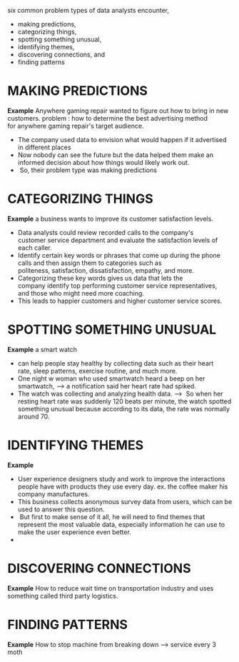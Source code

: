six common problem types of data analysts encounter,
- making predictions,
- categorizing things,
- spotting something unusual,
- identifying themes,
- discovering connections, and
- finding patterns


# MAKING PREDICTIONS

**Example**
Anywhere gaming repair wanted to figure out how to bring in new customers.
problem :  how to determine the best advertising method for anywhere gaming repair's target audience.
- The company used data to envision what would happen if it advertised in different places
- Now nobody can see the future but the data helped them make an informed decision about how things would likely work out.
-  So, their problem type was making predictions

# CATEGORIZING THINGS

**Example**
 a business wants to improve its customer satisfaction levels. 
 - Data analysts could review recorded calls to the company's customer service department and evaluate the satisfaction levels of each caller.
 - Identify certain key words or phrases that come up during the phone calls and then assign them to categories such as politeness, satisfaction, dissatisfaction, empathy, and more.
 - Categorizing these key words gives us data that lets the company identify top performing customer service representatives, and those who might need more coaching.
 - This leads to happier customers and higher customer service scores.

# SPOTTING SOMETHING UNUSUAL

**Example**
a smart watch 
- can help people stay healthy by collecting data such as their heart rate, sleep patterns, exercise routine, and much more.
- One night w woman who used smartwatch heard a beep on her smartwatch, --> a notification said her heart rate had spiked.
- The watch was collecting and analyzing health data. -->  So when her resting heart rate was suddenly 120 beats per minute, the watch spotted something unusual because according to its data, the rate was normally around 70.

# IDENTIFYING THEMES

**Example**
- User experience designers study and work to improve the interactions people have with products they use every day. ex. the coffee maker his company manufactures.
- This business collects anonymous survey data from users, which can be used to answer this question.
-  But first to make sense of it all, he will need to find themes that represent the most valuable data, especially information he can use to make the user experience even better.
- 
# DISCOVERING CONNECTIONS

**Example**
How to reduce wait time on transportation industry and uses something called third party logistics. 

# FINDING PATTERNS

**Example**
How to stop machine from breaking down --> service every 3 moth
